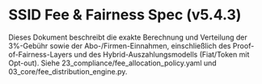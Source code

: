 # SSID Fee & Fairness Spec (v5.4.3)

Dieses Dokument beschreibt die exakte Berechnung und Verteilung der 3%-Gebühr sowie der Abo-/Firmen-Einnahmen,
einschließlich des Proof-of-Fairness-Layers und des Hybrid-Auszahlungsmodells (Fiat/Token mit Opt-out).
Siehe 23_compliance/fee_allocation_policy.yaml und 03_core/fee_distribution_engine.py.
